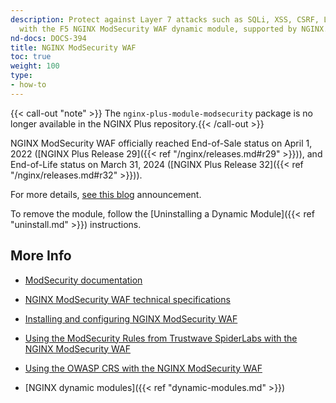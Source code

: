 ```yaml
---
description: Protect against Layer 7 attacks such as SQLi, XSS, CSRF, LFI, and RFI,
  with the F5 NGINX ModSecurity WAF dynamic module, supported by NGINX.
nd-docs: DOCS-394
title: NGINX ModSecurity WAF
toc: true
weight: 100
type:
- how-to
---
```


{{< call-out "note" >}} The `nginx-plus-module-modsecurity` package is no longer available in the NGINX Plus repository.{{< /call-out >}}

NGINX ModSecurity WAF officially reached End-of-Sale status on April 1, 2022 ([NGINX Plus Release 29]({{< ref "/nginx/releases.md#r29" >}})), and End-of-Life status on March 31, 2024 ([NGINX Plus Release 32]({{< ref "/nginx/releases.md#r32" >}})).

For more details, [see this blog](https://www.f5.com/company/blog/nginx/f5-nginx-modsecurity-waf-transitioning-to-eol) announcement.

To remove the module, follow the [Uninstalling a Dynamic Module]({{< ref "uninstall.md" >}}) instructions.

## More Info

- [ModSecurity documentation](https://github.com/SpiderLabs/ModSecurity/wiki)

- [NGINX ModSecurity WAF technical specifications](https://docs.nginx.com/nginx-waf/technical-specs/)

- [Installing and configuring NGINX ModSecurity WAF](https://docs.nginx.com/nginx-waf/admin-guide/nginx-plus-modsecurity-waf-installation-logging/)

- [Using the ModSecurity Rules from Trustwave SpiderLabs with the NGINX ModSecurity WAF](https://docs.nginx.com/nginx-waf/admin-guide/nginx-plus-modsecurity-waf-trustwave-spiderlabs-rules/)

- [Using the OWASP CRS with the NGINX ModSecurity WAF](https://docs.nginx.com/nginx-waf/admin-guide/nginx-plus-modsecurity-waf-owasp-crs/)

- [NGINX dynamic modules]({{< ref "dynamic-modules.md" >}})
